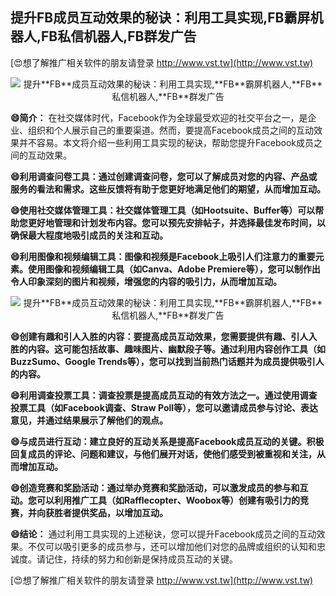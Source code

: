 ## **提升**FB**成员互动效果的秘诀：利用工具实现,**FB**霸屏机器人,**FB**私信机器人,**FB**群发广告**

[😍想了解推广相关软件的朋友请登录 http://www.vst.tw](http://www.vst.tw)

 <center><img src="https://vst.tw/MP4/tuiguang/png/3.png" alt="提升**FB**成员互动效果的秘诀：利用工具实现,**FB**霸屏机器人,**FB**私信机器人,**FB**群发广告"></center>

**😄简介：**
在社交媒体时代，Facebook作为全球最受欢迎的社交平台之一，是企业、组织和个人展示自己的重要渠道。然而，要提高Facebook成员之间的互动效果并不容易。本文将介绍一些利用工具实现的秘诀，帮助您提升Facebook成员之间的互动效果。

**😄利用调查问卷工具：通过创建调查问卷，您可以了解成员对您的内容、产品或服务的看法和需求。这些反馈将有助于您更好地满足他们的期望，从而增加互动。**

**😄使用社交媒体管理工具：社交媒体管理工具（如Hootsuite、Buffer等）可以帮助您更好地管理和计划发布内容。您可以预先安排帖子，并选择最佳发布时间，以确保最大程度地吸引成员的关注和互动。**

**😄利用图像和视频编辑工具：图像和视频是Facebook上吸引人们注意力的重要元素。使用图像和视频编辑工具（如Canva、Adobe Premiere等），您可以制作出令人印象深刻的图片和视频，增强您的内容的吸引力，从而增加互动。**

 <center><img src="https://vst.tw/MP4/tuiguang/png/2.png" alt="提升**FB**成员互动效果的秘诀：利用工具实现,**FB**霸屏机器人,**FB**私信机器人,**FB**群发广告"></center>

**😄创建有趣和引人入胜的内容：要提高成员互动效果，您需要提供有趣、引人入胜的内容。这可能包括故事、趣味图片、幽默段子等。通过利用内容创作工具（如BuzzSumo、Google Trends等），您可以找到当前热门话题并为成员提供吸引人的内容。**

**😄利用调查投票工具：调查投票是提高成员互动的有效方法之一。通过使用调查投票工具（如Facebook调查、Straw Poll等），您可以邀请成员参与讨论、表达意见，并通过结果展示了解他们的观点。**

**😄与成员进行互动：建立良好的互动关系是提高Facebook成员互动的关键。积极回复成员的评论、问题和建议，与他们展开对话，使他们感受到被重视和关注，从而增加互动。**

**😄创造竞赛和奖励活动：通过举办竞赛和奖励活动，可以激发成员的参与和互动。您可以利用推广工具（如Rafflecopter、Woobox等）创建有吸引力的竞赛，并向获胜者提供奖品，以增加互动。**

**😄结论：**
通过利用工具实现的上述秘诀，您可以提升Facebook成员之间的互动效果。不仅可以吸引更多的成员参与，还可以增加他们对您的品牌或组织的认知和忠诚度。请记住，持续的努力和创新是保持成员互动的关键。

[😍想了解推广相关软件的朋友请登录 http://www.vst.tw](http://www.vst.tw)



